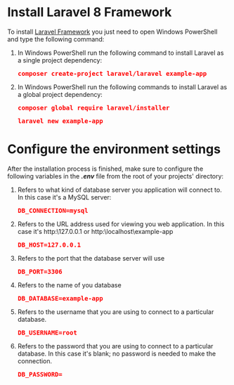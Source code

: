 # Install Laravel 8 Framework

To install [Laravel Framework](https://laravel.com/docs/8.x/installation "Laravel v8 - Web Application Framework for PHP") you just need to open Windows PowerShell and type the following command:

1. In Windows PowerShell run the following command to install Laravel as a single project dependency:

    <span style="color:red; font-weight:bold;">
        <pre>composer create-project laravel/laravel example-app</pre>
    </span>
  
2. In Windows PowerShell run the following commands to install Laravel as a global project dependency:

    <span style="color:red; font-weight:bold;">
        <pre>composer global require laravel/installer</pre>
        <pre>laravel new example-app</pre>
    </span>

# Configure the environment settings

After the installation process is finished, make sure to configure the following variables in the <span style="font-style:italic;font-weight:bold;">.env</span> file from the root of your projects' directory:

1. Refers to what kind of database server you application will connect to. In this case it's a MySQL server:

    <span style="color:red; font-weight:bold;">
        <pre>DB_CONNECTION=mysql</pre>
    </span>

2. Refers to the URL address used for viewing you web application. In this case it's http:\\127.0.0.1 or http:\\localhost\example-app

    <span style="color:red; font-weight:bold;">
        <pre>DB_HOST=127.0.0.1</pre>
    </span>

3. Refers to the port that the database server will use

    <span style="color:red; font-weight:bold;">
        <pre>DB_PORT=3306</pre>
    </span>

4. Refers to the name of you database

    <span style="color:red; font-weight:bold;">
        <pre>DB_DATABASE=example-app</pre>
    </span>

5. Refers to the username that you are using to connect to a particular database.

    <span style="color:red; font-weight:bold;">
        <pre>DB_USERNAME=root</pre>
    </span>

6. Refers to the password that you are using to connect to a particular database. In this case it's blank; no password is needed to make the connection.

    <span style="color:red; font-weight:bold;">
        <pre>DB_PASSWORD=</pre>
    </span>